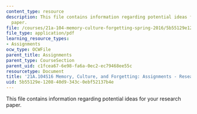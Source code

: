 ```yaml
---
content_type: resource
description: This file contains information regarding potential ideas for your research
  paper.
file: /courses/21a-104-memory-culture-forgetting-spring-2016/5b55129e120840d9343c0ebf52137b4e_MIT21A_104S16_ReserchIdeas.pdf
file_type: application/pdf
learning_resource_types:
- Assignments
ocw_type: OCWFile
parent_title: Assignments
parent_type: CourseSection
parent_uid: c1fcea67-6e98-fa6a-0ec2-ec79468ee55c
resourcetype: Document
title: '21A.104S16 Memory, Culture, and Forgetting: Assignments - Research Paper Ideas'
uid: 5b55129e-1208-40d9-343c-0ebf52137b4e
---
```

This file contains information regarding potential ideas for your research paper.

